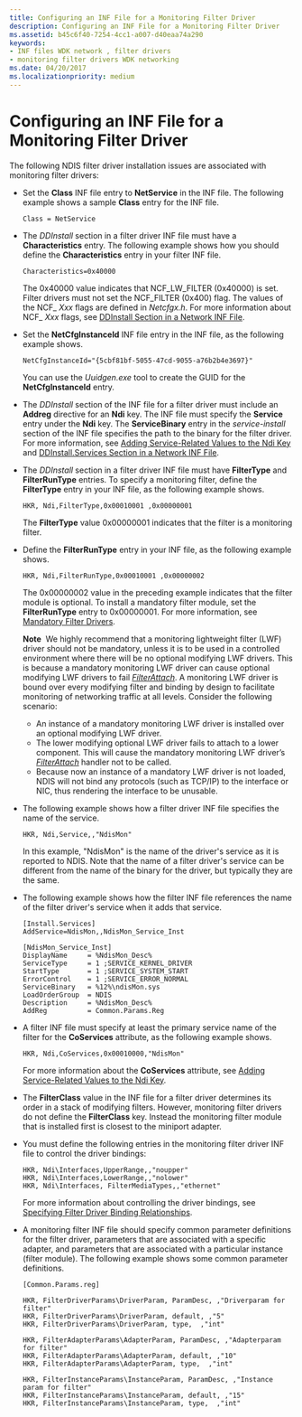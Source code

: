 ```yaml
---
title: Configuring an INF File for a Monitoring Filter Driver
description: Configuring an INF File for a Monitoring Filter Driver
ms.assetid: b45c6f40-7254-4cc1-a007-d40eaa74a290
keywords:
- INF files WDK network , filter drivers
- monitoring filter drivers WDK networking
ms.date: 04/20/2017
ms.localizationpriority: medium
---
```


# Configuring an INF File for a Monitoring Filter Driver





The following NDIS filter driver installation issues are associated with monitoring filter drivers:

-   Set the **Class** INF file entry to **NetService** in the INF file. The following example shows a sample **Class** entry for the INF file.
    ```INF
    Class = NetService
    ```

-   The *DDInstall* section in a filter driver INF file must have a **Characteristics** entry. The following example shows how you should define the **Characteristics** entry in your filter INF file.

    ```INF
    Characteristics=0x40000
    ```

    The 0x40000 value indicates that NCF\_LW\_FILTER (0x40000) is set. Filter drivers must not set the NCF\_FILTER (0x400) flag. The values of the NCF\_ *Xxx* flags are defined in *Netcfgx.h*. For more information about NCF\_ *Xxx* flags, see [DDInstall Section in a Network INF File](ddinstall-section-in-a-network-inf-file.md).

-   Set the **NetCfgInstanceId** INF file entry in the INF file, as the following example shows.

    ```INF
    NetCfgInstanceId="{5cbf81bf-5055-47cd-9055-a76b2b4e3697}"
    ```

    You can use the *Uuidgen.exe* tool to create the GUID for the **NetCfgInstanceId** entry.

-   The *DDInstall* section of the INF file for a filter driver must include an **Addreg** directive for an **Ndi** key. The INF file must specify the **Service** entry under the **Ndi** key. The **ServiceBinary** entry in the *service-install* section of the INF file specifies the path to the binary for the filter driver. For more information, see [Adding Service-Related Values to the Ndi Key](adding-service-related-values-to-the-ndi-key.md) and [DDInstall.Services Section in a Network INF File](ddinstall-services-section-in-a-network-inf-file.md).

-   The *DDInstall* section in a filter driver INF file must have **FilterType** and **FilterRunType** entries. To specify a monitoring filter, define the **FilterType** entry in your INF file, as the following example shows.

    ```INF
    HKR, Ndi,FilterType,0x00010001 ,0x00000001
    ```

    The **FilterType** value 0x00000001 indicates that the filter is a monitoring filter.

-   Define the **FilterRunType** entry in your INF file, as the following example shows.

    ```INF
    HKR, Ndi,FilterRunType,0x00010001 ,0x00000002
    ```

    The 0x00000002 value in the preceding example indicates that the filter module is optional. To install a mandatory filter module, set the **FilterRunType** entry to 0x00000001. For more information, see [Mandatory Filter Drivers](mandatory-filter-drivers.md).

    **Note**  We highly recommend that a monitoring lightweight filter (LWF) driver should not be mandatory, unless it is to be used in a controlled environment where there will be no optional modifying LWF drivers. This is because a mandatory monitoring LWF driver can cause optional modifying LWF drivers to fail [*FilterAttach*](https://msdn.microsoft.com/library/windows/hardware/ff549905). A monitoring LWF driver is bound over every modifying filter and binding by design to facilitate monitoring of networking traffic at all levels. Consider the following scenario:
    -   An instance of a mandatory monitoring LWF driver is installed over an optional modifying LWF driver.
    -   The lower modifying optional LWF driver fails to attach to a lower component. This will cause the mandatory monitoring LWF driver’s [*FilterAttach*](https://msdn.microsoft.com/library/windows/hardware/ff549905) handler not to be called.
    -   Because now an instance of a mandatory LWF driver is not loaded, NDIS will not bind any protocols (such as TCP/IP) to the interface or NIC, thus rendering the interface to be unusable.

     

-   The following example shows how a filter driver INF file specifies the name of the service.

    ```INF
    HKR, Ndi,Service,,"NdisMon"
    ```

    In this example, "NdisMon" is the name of the driver's service as it is reported to NDIS. Note that the name of a filter driver's service can be different from the name of the binary for the driver, but typically they are the same.

-   The following example shows how the filter INF file references the name of the filter driver's service when it adds that service.
    ```INF
    [Install.Services]
    AddService=NdisMon,,NdisMon_Service_Inst

    [NdisMon_Service_Inst]
    DisplayName     = %NdisMon_Desc%
    ServiceType     = 1 ;SERVICE_KERNEL_DRIVER
    StartType       = 1 ;SERVICE_SYSTEM_START
    ErrorControl    = 1 ;SERVICE_ERROR_NORMAL
    ServiceBinary   = %12%\ndisMon.sys
    LoadOrderGroup  = NDIS
    Description     = %NdisMon_Desc%
    AddReg          = Common.Params.Reg
    ```

-   A filter INF file must specify at least the primary service name of the filter for the **CoServices** attribute, as the following example shows.

    ```INF
    HKR, Ndi,CoServices,0x00010000,"NdisMon"
    ```

    For more information about the **CoServices** attribute, see [Adding Service-Related Values to the Ndi Key](adding-service-related-values-to-the-ndi-key.md).

-   The **FilterClass** value in the INF file for a filter driver determines its order in a stack of modifying filters. However, monitoring filter drivers do not define the **FilterClass** key. Instead the monitoring filter module that is installed first is closest to the miniport adapter.

-   You must define the following entries in the monitoring filter driver INF file to control the driver bindings:

    ```INF
    HKR, Ndi\Interfaces,UpperRange,,"noupper"
    HKR, Ndi\Interfaces,LowerRange,,"nolower"
    HKR, Ndi\Interfaces, FilterMediaTypes,,"ethernet"
    ```

    For more information about controlling the driver bindings, see [Specifying Filter Driver Binding Relationships](specifying-filter-driver-binding-relationships.md).

-   A monitoring filter INF file should specify common parameter definitions for the filter driver, parameters that are associated with a specific adapter, and parameters that are associated with a particular instance (filter module). The following example shows some common parameter definitions.
    ```INF
    [Common.Params.reg]

    HKR, FilterDriverParams\DriverParam, ParamDesc, ,"Driverparam for filter"
    HKR, FilterDriverParams\DriverParam, default, ,"5"
    HKR, FilterDriverParams\DriverParam, type,  ,"int"

    HKR, FilterAdapterParams\AdapterParam, ParamDesc, ,"Adapterparam for filter"
    HKR, FilterAdapterParams\AdapterParam, default, ,"10"
    HKR, FilterAdapterParams\AdapterParam, type,  ,"int"

    HKR, FilterInstanceParams\InstanceParam, ParamDesc, ,"Instance param for filter"
    HKR, FilterInstanceParams\InstanceParam, default, ,"15"
    HKR, FilterInstanceParams\InstanceParam, type,  ,"int"
    ```

 

 





